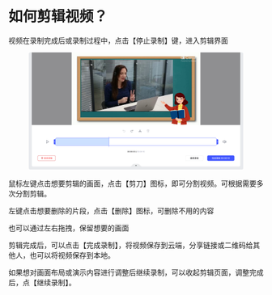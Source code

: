 # 如何剪辑视频？

视频在录制完成后或录制过程中，点击【停止录制】键，进入剪辑界面

<figure><img src="../.gitbook/assets/video_editting_page (1).png" alt=""><figcaption></figcaption></figure>

鼠标左键点击想要剪辑的画面，点击【剪刀】图标，即可分割视频。可根据需要多次分割剪辑。





左键点击想要删除的片段，点击【删除】图标，可删除不用的内容







也可以通过左右拖拽，保留想要的画面





剪辑完成后，可以点击【完成录制】，将视频保存到云端，分享链接或二维码给其他人，也可以将视频保存到本地。

如果想对画面布局或演示内容进行调整后继续录制，可以收起剪辑页面，调整完成后，点【继续录制】。





